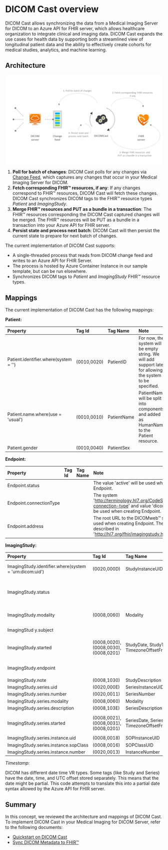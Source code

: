 # DICOM Cast overview

DICOM Cast allows synchronizing the data from a Medical Imaging Server for DICOM to an Azure API for FHIR server, which allows healthcare organization to integrate clinical and imaging data. DICOM Cast expands the use cases for health data by supporting both a streamlined view of longitudinal patient data and the ability to effectively create cohorts for medical studies, analytics, and machine learning.

## Architecture

![Architecture](/docs/images/dicom-cast-architecture.png)

1. **Poll for batch of changes**: DICOM Cast polls for any changes via [Change Feed](../concepts/change-feed.md), which captures any changes that occur in your Medical Imaging Server for DICOM.
1. **Fetch corresponding FHIR&trade; resources, if any**: If any changes correspond to FHIR&trade; resources, DICOM Cast will fetch these changes. DICOM Cast synchronizes DICOM tags to the FHIR&trade; resource types *Patient* and *ImagingStudy*.
1. **Merge FHIR&trade; resources and PUT as a bundle in a transaction**: The FHIR&trade; resources corresponding the DICOM Cast captured changes will be merged. The FHIR&trade; resources will be PUT as a bundle in a transaction into your Azure API for FHIR server.
1. **Persist state and process next batch**: DICOM Cast will then persist the current state to prepare for next batch of changes.

The current implementation of DICOM Cast supports:

- A single-threaded process that reads from DICOM change feed and writes to an Azure API for FHIR Server.
- The process is hosted by Azure Container Instance in our sample template, but can be run elsewhere.
- Synchronizes DICOM tags to *Patient* and *ImagingStudy*  FHIR&trade; resource types.

## Mappings

The current implementation of DICOM Cast has the following mappings:

**Patient:**

| Property | Tag Id | Tag Name | Note |
| :------- | :----- | :------- | :--- |
| Patient.identifier.where(system = '') | (0010,0020) | PatientID | For now, the system will be empty string. We will add support later for allowing the system to be specified. |
| Patient.name.where(use = 'usual') | (0010,0010) | PatientName | PatientName will be split into components and added as HumanName to the Patient resource. |
| Patient.gender | (0010,0040) | PatientSex ||

**Endpoint:**

| Property | Tag Id | Tag Name | Note |
| :------- | :----- | :------- | :--- |
| Endpoint.status ||| The value 'active' will be used when creating Endpoint. |
| Endpoint.connectionType ||| The system 'http://terminology.hl7.org/CodeSystem/endpoint-connection-type' and value 'dicom-wado-rs' will be used when creating Endpoint. |
| Endpoint.address ||| The root URL to the DICOMweb&trade; service will be used when creating Endpoint. The rule is described in 'http://hl7.org/fhir/imagingstudy.html#endpoint' |

**ImagingStudy:**

| Property | Tag Id | Tag Name | Note |
| :------- | :----- | :------- | :--- |
| ImagingStudy.identifier.where(system = 'urn:dicom:uid') | (0020,000D) | StudyInstanceUID | The value will have prefix of `urn:oid:`. |
| ImagingStudy.status | | | The value 'available' will be used when creating ImagingStudy. |
| ImagingStudy.modality | (0008,0060) | Modality | Or should this be (0008,0061) ModalitiesInStudy? |
| ImagingStud y.subject | | | It will be linked to the Patient above. |
| ImagingStudy.started | (0008,0020), (0008,0030), (0008,0201) | StudyDate, StudyTime, TimezoneOffsetFromUTC | More detail about how timestamp is constructed below. |
| ImagingStudy.endpoint | | | It will be linked to the Endpoint above. |
| ImagingStudy.note | (0008,1030) | StudyDescription | |
| ImagingStudy.series.uid | (0020,000E) | SeriesInstanceUID | |
| ImagingStudy.series.number | (0020,0011) | SeriesNumber | |
| ImagingStudy.series.modality | (0008,0060) | Modality | |
| ImagingStudy.series.description | (0008,103E) | SeriesDescription | |
| ImagingStudy.series.started | (0008,0021), (0008,0031), (0008,0201) | SeriesDate, SeriesTime, TimezoneOffsetFromUTC | More detail about how timestamp is constructed below. |
| ImagingStudy.series.instance.uid | (0008,0018) | SOPInstanceUID | |
| ImagingStudy.series.instance.sopClass | (0008,0016) | SOPClassUID | |
| ImagingStudy.series.instance.number | (0020,0013) | InstanceNumber | |

_Timestamp:_

DICOM has different date time VR types. Some tags (like Study and Series) have the date, time, and UTC offset stored separately. This means that the date might be partial. This code attempts to translate this into a partial date syntax allowed by the Azure API for FHIR server.

## Summary

In this concept, we reviewed the architecture and mappings of DICOM Cast. To implement DICOM Cast in your Medical Imaging for DICOM Server, refer to the following documents:

- [Quickstart on DICOM Cast](../quickstarts/deploy-dicom-cast.md)
- [Sync DICOM Metadata to FHIR&trade;](../how-to-guides/sync-dicom-metadata-to-fhir.md)
